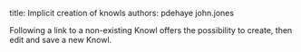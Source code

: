 title: Implicit creation of knowls
authors:
    pdehaye
    john.jones

Following a link to a non-existing Knowl offers the possibility to create, then edit and save a new Knowl.
